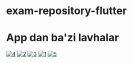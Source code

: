 # exam-repository-flutter
# App dan ba'zi lavhalar
<a href="https://ibb.co/yV3hKwd"><img src="https://i.ibb.co/JChx8fm/4.jpg" alt="4" border="0"></a>
<a href="https://ibb.co/QHvZm8V"><img src="https://i.ibb.co/T0MZhKG/2.jpg" alt="2" border="0"></a>
<a href="https://ibb.co/1qF9RVB"><img src="https://i.ibb.co/VSfvMyb/3.jpg" alt="3" border="0"></a>
<a href="https://ibb.co/Hq93WFH"><img src="https://i.ibb.co/2dpHDnk/1.jpg" alt="1" border="0"></a>
<a href="https://ibb.co/KXF2CbC"><img src="https://i.ibb.co/c1D6zkz/5.jpg" alt="5" border="0"></a>
